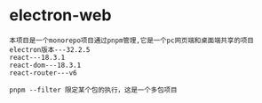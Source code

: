 # electron-web

```项目说明
本项目是一个monorepo项目通过pnpm管理,它是一个pc网页端和桌面端共享的项目
electron版本---32.2.5
react---18.3.1
react-dom---18.3.1
react-router---v6

pnpm --filter 限定某个包的执行，这是一个多包项目

```
